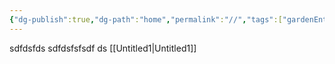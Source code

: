 ```yaml
---
{"dg-publish":true,"dg-path":"home","permalink":"//","tags":["gardenEntry"]}
---
```



sdfdsfds
sdfdsfsfsdf
ds
[[Untitled1\|Untitled1]]